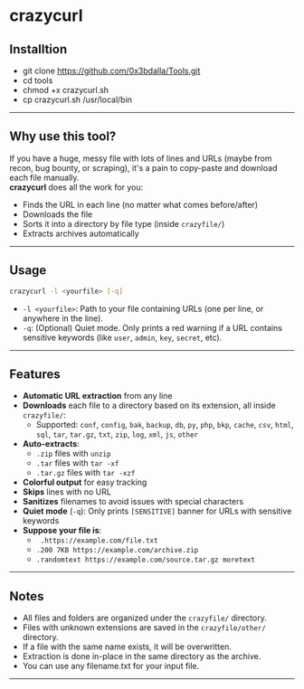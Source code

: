 # crazycurl

## Installtion
- git clone https://github.com/0x3bdalla/Tools.git
- cd tools
- chmod +x crazycurl.sh
- cp crazycurl.sh  /usr/local/bin

---

## Why use this tool?

If you have a huge, messy file with lots of lines and URLs (maybe from recon, bug bounty, or scraping), it's a pain to copy-paste and download each file manually.  
**crazycurl** does all the work for you:  
- Finds the URL in each line (no matter what comes before/after)
- Downloads the file
- Sorts it into a directory by file type (inside `crazyfile/`)
- Extracts archives automatically

---

## Usage

```bash
crazycurl -l <yourfile> [-q]
```

- `-l <yourfile>`: Path to your file containing URLs (one per line, or anywhere in the line).
- `-q`: (Optional) Quiet mode. Only prints a red warning if a URL contains sensitive keywords (like `user`, `admin`, `key`, `secret`, etc).

---

## Features

- **Automatic URL extraction** from any line
- **Downloads** each file to a directory based on its extension, all inside `crazyfile/`:
  - Supported: `conf`, `config`, `bak`, `backup`, `db`, `py`, `php`, `bkp`, `cache`, `csv`, `html`, `sql`, `tar`, `tar.gz`, `txt`, `zip`, `log`, `xml`, `js`, `other`
- **Auto-extracts**:
  - `.zip` files with `unzip`
  - `.tar` files with `tar -xf`
  - `.tar.gz` files with `tar -xzf`
- **Colorful output** for easy tracking
- **Skips** lines with no URL
- **Sanitizes** filenames to avoid issues with special characters
- **Quiet mode** (`-q`): Only prints `[SENSITIVE]` banner for URLs with sensitive keywords
- **Suppose your file is**:
  - ` .https://example.com/file.txt`
  - `.200 7KB https://example.com/archive.zip`
  - `.randomtext https://example.com/source.tar.gz moretext`

---


## Notes

- All files and folders are organized under the `crazyfile/` directory.
- Files with unknown extensions are saved in the `crazyfile/other/` directory.
- If a file with the same name exists, it will be overwritten.
- Extraction is done in-place in the same directory as the archive.
- You can use any filename.txt for your input file.

---

